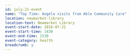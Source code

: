 ```yaml
---
id: july-21-event
name: "Top Time: Angela visits from Able Community Care"
location: newmarket-library
location-text: Newmarket Library
event-start-date: 2016-07-21
event-start-time: 1430
event-end-time: 1530
event-category: health
breadcrumb: y
---
```

